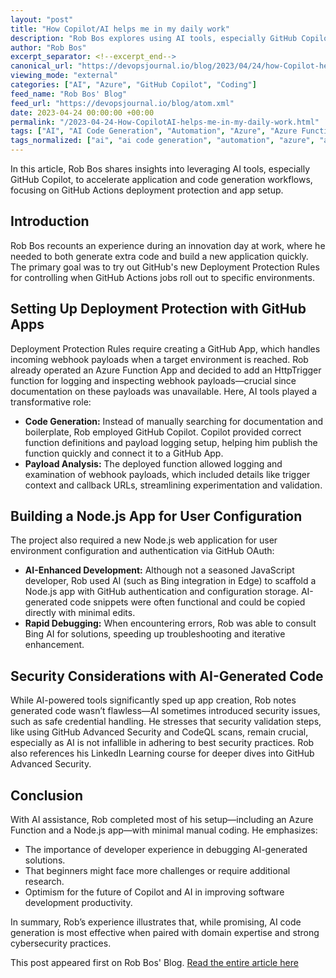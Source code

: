 ```yaml
---
layout: "post"
title: "How Copilot/AI helps me in my daily work"
description: "Rob Bos explores using AI tools, especially GitHub Copilot, to streamline GitHub Actions deployment protection and Node.js OAuth app setup, emphasizing security considerations."
author: "Rob Bos"
excerpt_separator: <!--excerpt_end-->
canonical_url: "https://devopsjournal.io/blog/2023/04/24/how-Copilot-helps-me-in-my-daily-work"
viewing_mode: "external"
categories: ["AI", "Azure", "GitHub Copilot", "Coding"]
feed_name: "Rob Bos' Blog"
feed_url: "https://devopsjournal.io/blog/atom.xml"
date: 2023-04-24 00:00:00 +00:00
permalink: "/2023-04-24-How-CopilotAI-helps-me-in-my-daily-work.html"
tags: ["AI", "AI Code Generation", "Automation", "Azure", "Azure Functions", "Coding", "Deployment Protection Rules", "GitHub Actions", "GitHub Copilot", "Node.js", "OAuth", "Posts"]
tags_normalized: ["ai", "ai code generation", "automation", "azure", "azure functions", "coding", "deployment protection rules", "github actions", "github copilot", "node dot js", "oauth", "posts"]
---
```


In this article, Rob Bos shares insights into leveraging AI tools, especially GitHub Copilot, to accelerate application and code generation workflows, focusing on GitHub Actions deployment protection and app setup. <!--excerpt_end-->

## Introduction

Rob Bos recounts an experience during an innovation day at work, where he needed to both generate extra code and build a new application quickly. The primary goal was to try out GitHub's new Deployment Protection Rules for controlling when GitHub Actions jobs roll out to specific environments.

## Setting Up Deployment Protection with GitHub Apps

Deployment Protection Rules require creating a GitHub App, which handles incoming webhook payloads when a target environment is reached. Rob already operated an Azure Function App and decided to add an HttpTrigger function for logging and inspecting webhook payloads—crucial since documentation on these payloads was unavailable. Here, AI tools played a transformative role:

- **Code Generation:** Instead of manually searching for documentation and boilerplate, Rob employed GitHub Copilot. Copilot provided correct function definitions and payload logging setup, helping him publish the function quickly and connect it to a GitHub App.
- **Payload Analysis:** The deployed function allowed logging and examination of webhook payloads, which included details like trigger context and callback URLs, streamlining experimentation and validation.

## Building a Node.js App for User Configuration

The project also required a new Node.js web application for user environment configuration and authentication via GitHub OAuth:

- **AI-Enhanced Development:** Although not a seasoned JavaScript developer, Rob used AI (such as Bing integration in Edge) to scaffold a Node.js app with GitHub authentication and configuration storage. AI-generated code snippets were often functional and could be copied directly with minimal edits.
- **Rapid Debugging:** When encountering errors, Rob was able to consult Bing AI for solutions, speeding up troubleshooting and iterative enhancement.

## Security Considerations with AI-Generated Code

While AI-powered tools significantly sped up app creation, Rob notes generated code wasn’t flawless—AI sometimes introduced security issues, such as safe credential handling. He stresses that security validation steps, like using GitHub Advanced Security and CodeQL scans, remain crucial, especially as AI is not infallible in adhering to best security practices. Rob also references his LinkedIn Learning course for deeper dives into GitHub Advanced Security.

## Conclusion

With AI assistance, Rob completed most of his setup—including an Azure Function and a Node.js app—with minimal manual coding. He emphasizes:

- The importance of developer experience in debugging AI-generated solutions.
- That beginners might face more challenges or require additional research.
- Optimism for the future of Copilot and AI in improving software development productivity.

In summary, Rob’s experience illustrates that, while promising, AI code generation is most effective when paired with domain expertise and strong cybersecurity practices.

This post appeared first on Rob Bos' Blog. [Read the entire article here](https://devopsjournal.io/blog/2023/04/24/how-Copilot-helps-me-in-my-daily-work)
